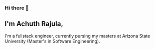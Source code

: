 
### Hi there 👋


## I'm Achuth Rajula,

I'm a fullstack engineer, currently pursing my masters at Arizona State University (Master's in Software Engineering).
